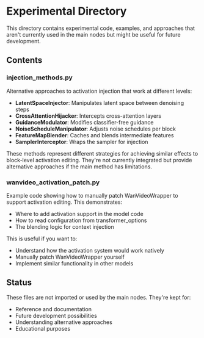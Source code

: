 # Experimental Directory

This directory contains experimental code, examples, and approaches that aren't currently used in the main nodes but might be useful for future development.

## Contents

### injection_methods.py
Alternative approaches to activation injection that work at different levels:
- **LatentSpaceInjector**: Manipulates latent space between denoising steps
- **CrossAttentionHijacker**: Intercepts cross-attention layers
- **GuidanceModulator**: Modifies classifier-free guidance
- **NoiseScheduleManipulator**: Adjusts noise schedules per block
- **FeatureMapBlender**: Caches and blends intermediate features
- **SamplerInterceptor**: Wraps the sampler for injection

These methods represent different strategies for achieving similar effects to block-level activation editing. They're not currently integrated but provide alternative approaches if the main method has limitations.

### wanvideo_activation_patch.py
Example code showing how to manually patch WanVideoWrapper to support activation editing. This demonstrates:
- Where to add activation support in the model code
- How to read configuration from transformer_options
- The blending logic for context injection

This is useful if you want to:
- Understand how the activation system would work natively
- Manually patch WanVideoWrapper yourself
- Implement similar functionality in other models

## Status
These files are not imported or used by the main nodes. They're kept for:
- Reference and documentation
- Future development possibilities
- Understanding alternative approaches
- Educational purposes